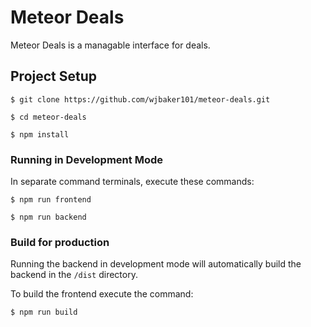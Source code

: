 # Meteor Deals

Meteor Deals is a managable interface for deals.

## Project Setup

`$ git clone https://github.com/wjbaker101/meteor-deals.git`

`$ cd meteor-deals`

`$ npm install`

### Running in Development Mode

In separate command terminals, execute these commands:

`$ npm run frontend`

`$ npm run backend`

### Build for production

Running the backend in development mode will automatically build the backend in the `/dist` directory.

To build the frontend execute the command:

`$ npm run build`
